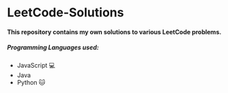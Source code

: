 # LeetCode-Solutions
#### This repository contains my own solutions to various LeetCode problems. 
##### Programming Languages used:
- JavaScript 💻
- Java
- Python 🐱
